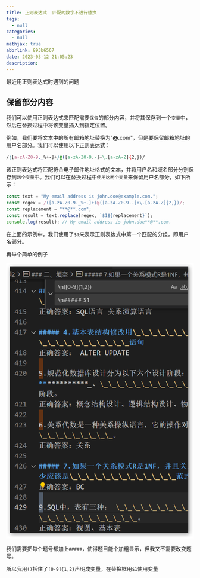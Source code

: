 ```yaml
---
title: 正则表达式  匹配的数字不进行替换
tags:
  - null
categories:
  - null
mathjax: true
abbrlink: 893b6567
date: 2023-03-12 21:05:23
description:
---
```


最近用正则表达式时遇到的问题

## 保留部分内容

我们可以使用正则表达式来匹配需要`保留`的部分内容，并将其保存到一个`变量`中，然后在替换过程中将该变量插入到指定位置。

例如，我们要将文本中的所有邮箱地址替换为"**@**.com"，但是要保留邮箱地址的用户名部分。我们可以使用以下正则表达式：

```css
/([a-zA-Z0-9._%+-]+)@([a-zA-Z0-9.-]+\.[a-zA-Z]{2,})/
```

该正则表达式将匹配符合电子邮件地址格式的文本，并将用户名和域名部分分别保存到`两个变量`中。我们可以在替换过程中`使用这两个变量`来保留用户名部分，如下所示：

```javascript
const text = "My email address is john.doe@example.com.";
const regex = /([a-zA-Z0-9._%+-]+)@([a-zA-Z0-9.-]+\.[a-zA-Z]{2,})/;
const replacement = "**@**.com";
const result = text.replace(regex, `$1${replacement}`);
console.log(result); // My email address is john.doe**@**.com.
```

在上面的示例中，我们使用了`$1`来表示正则表达式中第一个匹配的分组，即用户名部分。

再举个简单的例子

![](img/正则表达式.png)

我们需要把每个题号都加上`#####`，使得题目能个加粗显示，但我又不需要改变题号。

所以我用`()`括住了`[0-9]{1,2}`声明成变量，在替换框用`$1`使用变量